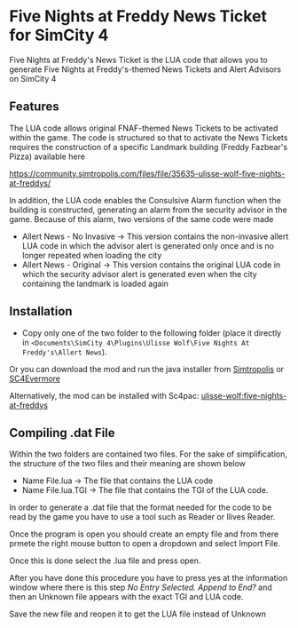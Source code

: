 # Five Nights at Freddy News Ticket for SimCity 4
Five Nights at Freddy's News Ticket is the LUA code that allows you to generate Five Nights at Freddy's-themed News Tickets and Alert Advisors on SimCity 4 

## Features

The LUA code allows original FNAF-themed News Tickets to be activated within the game. The code is structured so that to activate the News Tickets requires the construction of a specific Landmark building (Freddy Fazbear's Pizza) available here

https://community.simtropolis.com/files/file/35635-ulisse-wolf-five-nights-at-freddys/

In addition, the LUA code enables the Consulsive Alarm function when the building is constructed, generating an alarm from the security advisor in the game. Because of this alarm, two versions of the same code were made
  
   * Allert News - No Invasive -> This version contains the non-invasive allert LUA code in which the advisor alert is generated only once and is no longer repeated when loading the city
   * Allert News - Original -> This version contains the original LUA code in which the security advisor alert is generated even when the city containing the landmark is loaded again

## Installation

- Copy only one of the two folder to the following folder
  (place it directly in `<Documents\SimCity 4\Plugins\Ulisse Wolf\Five Nights At Freddy's\Allert News`).
  
 Or you can download the mod and run the java installer from [Simtropolis](https://community.simtropolis.com/files/file/35635-ulisse-wolf-five-nights-at-freddys/) or [SC4Evermore](https://www.sc4evermore.com/index.php/downloads/download/12-commercial/160-ulisse-wolf-five-nights-at-freddys)

Alternatively, the mod can be installed with Sc4pac: [ulisse-wolf:five-nights-at-freddys](https://memo33.github.io/sc4pac/channel/?pkg=ulisse-wolf:five-nights-at-freddys)
   
## Compiling .dat File

Within the two folders are contained two files. For the sake of simplification, the structure of the two files and their meaning are shown below

   * Name File.lua -> The file that contains the LUA code
   * Name File.lua.TGI -> The file that contains the TGI of the LUA code.
   
In order to generate a .dat file that the format needed for the code to be read by the game you have to use a tool such as Reader or Ilives Reader.

Once the program is open you should create an empty file and from there prmete the right mouse button to open a dropdown and select Import File.

Once this is done select the .lua file and press open.

After you have done this procedure you have to press yes at the information window where there is this step *No Entry Selected. Append to End?* and then an Unknown file appears with the exact TGI and LUA code.

Save the new file and reopen it to get the LUA file instead of Unknown

